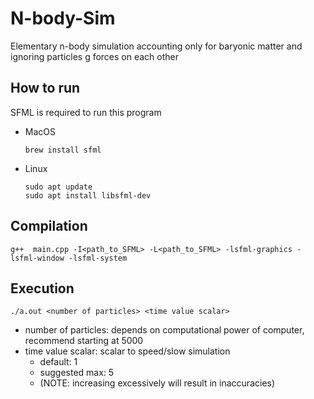 # N-body-Sim
Elementary n-body simulation accounting only for baryonic matter and ignoring particles g forces on each other
## How to run
SFML is required to run this program
* MacOS
  ```console
  brew install sfml
  ```
* Linux
  ```console
  sudo apt update
  sudo apt install libsfml-dev
  ```
## Compilation
```console
g++  main.cpp -I<path_to_SFML> -L<path_to_SFML> -lsfml-graphics -lsfml-window -lsfml-system
```
## Execution
```console
./a.out <number of particles> <time value scalar>
```
* number of particles: depends on computational power of computer, recommend starting at 5000
* time value scalar: scalar to speed/slow simulation
  * default: 1
  * suggested max: 5
  * (NOTE: increasing excessively will result in inaccuracies)
    

